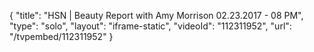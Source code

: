 {
    "title": "HSN | Beauty Report with Amy Morrison 02.23.2017 - 08 PM",
    "type": "solo",
    "layout": "iframe-static",
    "videoId": "112311952",
    "url": "\/tvpembed\/112311952"
}
